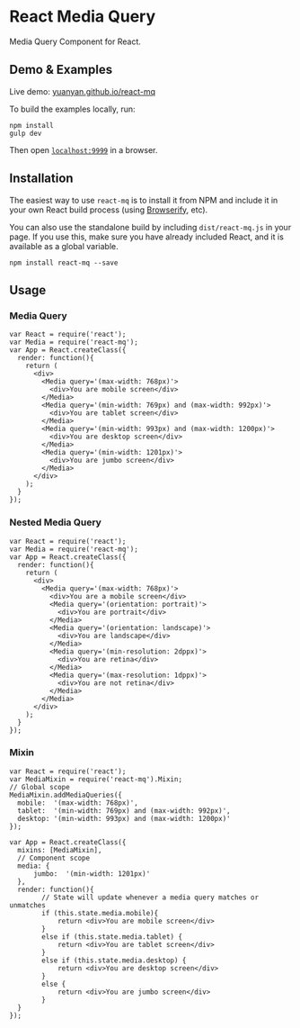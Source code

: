 React Media Query
=================

Media Query Component for React.

## Demo & Examples

Live demo: [yuanyan.github.io/react-mq](http://yuanyan.github.io/react-mq/)

To build the examples locally, run:

```
npm install
gulp dev
```

Then open [`localhost:9999`](http://localhost:9999) in a browser.

## Installation

The easiest way to use `react-mq` is to install it from NPM and include it in your own React build process (using [Browserify](http://browserify.org), etc).

You can also use the standalone build by including `dist/react-mq.js` in your page. If you use this, make sure you have already included React, and it is available as a global variable.

```
npm install react-mq --save
```

## Usage

### Media Query
```
var React = require('react');
var Media = require('react-mq');
var App = React.createClass({
  render: function(){
    return (
      <div>
        <Media query='(max-width: 768px)'>
          <div>You are mobile screen</div>
        </Media>
        <Media query='(min-width: 769px) and (max-width: 992px)'>
          <div>You are tablet screen</div>
        </Media>
        <Media query='(min-width: 993px) and (max-width: 1200px)'>
          <div>You are desktop screen</div>
        </Media>
        <Media query='(min-width: 1201px)'>
          <div>You are jumbo screen</div>
        </Media>
      </div>
    );
  }
});
```

### Nested Media Query
```
var React = require('react');
var Media = require('react-mq');
var App = React.createClass({
  render: function(){
    return (
      <div>
        <Media query='(max-width: 768px)'>
          <div>You are a mobile screen</div>
          <Media query='(orientation: portrait)'>
            <div>You are portrait</div>
          </Media>
          <Media query='(orientation: landscape)'>
            <div>You are landscape</div>
          </Media>
          <Media query='(min-resolution: 2dppx)'>
            <div>You are retina</div>
          </Media>
          <Media query='(max-resolution: 1dppx)'>
            <div>You are not retina</div>
          </Media>
        </Media>
      </div>
    );
  }
});
```

### Mixin

```
var React = require('react');
var MediaMixin = require('react-mq').Mixin;
// Global scope
MediaMixin.addMediaQueries({
  mobile:  '(max-width: 768px)',
  tablet:  '(min-width: 769px) and (max-width: 992px)',
  desktop: '(min-width: 993px) and (max-width: 1200px)'
});

var App = React.createClass({
  mixins: [MediaMixin],
  // Component scope 
  media: {
      jumbo:  '(min-width: 1201px)'
  },
  render: function(){
        // State will update whenever a media query matches or unmatches
        if (this.state.media.mobile){
            return <div>You are mobile screen</div>
        }
        else if (this.state.media.tablet) {
            return <div>You are tablet screen</div>
        }
        else if (this.state.media.desktop) {
            return <div>You are desktop screen</div>
        }
        else {
            return <div>You are jumbo screen</div>
        }
  }
});
```
